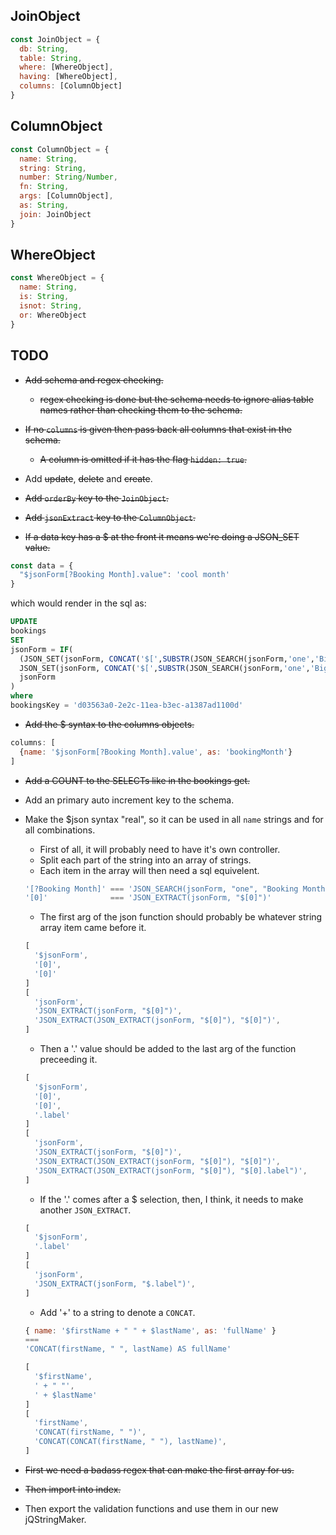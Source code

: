 ## JoinObject                           
                                   
```js
const JoinObject = {                    
  db: String,                           
  table: String,                        
  where: [WhereObject],                 
  having: [WhereObject],
  columns: [ColumnObject]               
}                                       
```

## ColumnObject                         
                                     
```js
const ColumnObject = {                  
  name: String,                         
  string: String,                         
  number: String/Number,                         
  fn: String,
  args: [ColumnObject],
  as: String,                           
  join: JoinObject
}
```

## WhereObject
                   
```js
const WhereObject = {
  name: String,
  is: String,
  isnot: String,
  or: WhereObject
}
```

## TODO

- ~~Add schema and regex checking.~~
  - ~~regex checking is done but the schema needs to ignore alias table names rather than checking them
  to the schema.~~

- ~~If no `columns` is given then pass back all columns that exist in the schema.~~
  - ~~A column is omitted if it has the flag `hidden: true`.~~

- Add ~~update~~, ~~delete~~ and ~~create~~.

- ~~Add `orderBy` key to the `JoinObject`.~~

- ~~Add `jsonExtract` key to the `ColumnObject`.~~

- ~~If a data key has a $ at the front it means we're doing a JSON_SET value.~~

```js
const data = {
  "$jsonForm[?Booking Month].value": 'cool month'
}

```

which would render in the sql as: 
```sql
UPDATE
bookings
SET
jsonForm = IF(
  (JSON_SET(jsonForm, CONCAT('$[',SUBSTR(JSON_SEARCH(jsonForm,'one','Bigg Spend'), 4,LOCATE('].',JSON_SEARCH(jsonForm, 'one', 'Bigg Spend'))-4),'].value'),'cool month') IS NOT NULL),
  JSON_SET(jsonForm, CONCAT('$[',SUBSTR(JSON_SEARCH(jsonForm,'one','Bigg Spend'), 4,LOCATE('].',JSON_SEARCH(jsonForm, 'one', 'Bigg Spend'))-4),'].value'),'cool month'),
  jsonForm
)
where
bookingsKey = 'd03563a0-2e2c-11ea-b3ec-a1387ad1100d'
```

- ~~Add the $ syntax to the columns objects.~~

```js
columns: [
  {name: '$jsonForm[?Booking Month].value', as: 'bookingMonth'}
]
```

- ~~Add a COUNT to the SELECTs like in the bookings get.~~

- Add an primary auto increment key to the schema.

- Make the $json syntax "real", so it can be used in all `name` strings and for all combinations.
  - First of all, it will probably need to have it's own controller.
  - Split each part of the string into an array of strings.
  - Each item in the array will then need a sql equivelent.
  ```js
  '[?Booking Month]' === 'JSON_SEARCH(jsonForm, "one", "Booking Month")'
  '[0]'              === 'JSON_EXTRACT(jsonForm, "$[0]")'
  ```
  - The first arg of the json function should probably be whatever string array item came before it.
  ```js
  [
    '$jsonForm',
    '[0]',
    '[0]'
  ]
  [
    'jsonForm',
    'JSON_EXTRACT(jsonForm, "$[0]")',
    'JSON_EXTRACT(JSON_EXTRACT(jsonForm, "$[0]"), "$[0]")',
  ]
  ```
  - Then a '.' value should be added to the last arg of the function preceeding it.
  ```js
  [
    '$jsonForm',
    '[0]',
    '[0]',
    '.label'
  ]
  [
    'jsonForm',
    'JSON_EXTRACT(jsonForm, "$[0]")',
    'JSON_EXTRACT(JSON_EXTRACT(jsonForm, "$[0]"), "$[0]")',
    'JSON_EXTRACT(JSON_EXTRACT(jsonForm, "$[0]"), "$[0].label")',
  ]
  ```
  - If the '.' comes after a $ selection, then, I think, it needs to make another `JSON_EXTRACT`.
  ```js
  [
    '$jsonForm',
    '.label'
  ]
  [
    'jsonForm',
    'JSON_EXTRACT(jsonForm, "$.label")',
  ]
  ```

  - Add '+' to a string to denote a `CONCAT`.
  ```js
  { name: '$firstName + " " + $lastName', as: 'fullName' }
  ===
  'CONCAT(firstName, " ", lastName) AS fullName'

  [
    '$firstName',
    ' + " "',
    ' + $lastName'
  ]
  [
    'firstName',
    'CONCAT(firstName, " ")',
    'CONCAT(CONCAT(firstName, " "), lastName)',
  ]
  ```

- ~~First we need a badass regex that can make the first array for us.~~
- ~~Then import into index.~~
- Then export the validation functions and use them in our new jQStringMaker.
